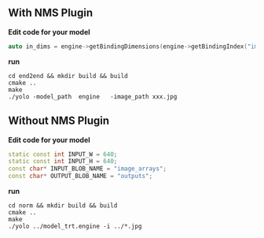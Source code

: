 ## With NMS Plugin

**Edit code for your model**

```c++
auto in_dims = engine->getBindingDimensions(engine->getBindingIndex("image_arrays"));
```

**run**

```shell
cd end2end && mkdir build && build
cmake ..
make
./yolo -model_path  engine   -image_path xxx.jpg
```


## Without NMS Plugin

**Edit code for your model**

```c++
static const int INPUT_W = 640;
static const int INPUT_H = 640;
const char* INPUT_BLOB_NAME = "image_arrays";
const char* OUTPUT_BLOB_NAME = "outputs";
```
**run**

```shell
cd norm && mkdir build && build
cmake ..
make
./yolo ../model_trt.engine -i ../*.jpg
```
